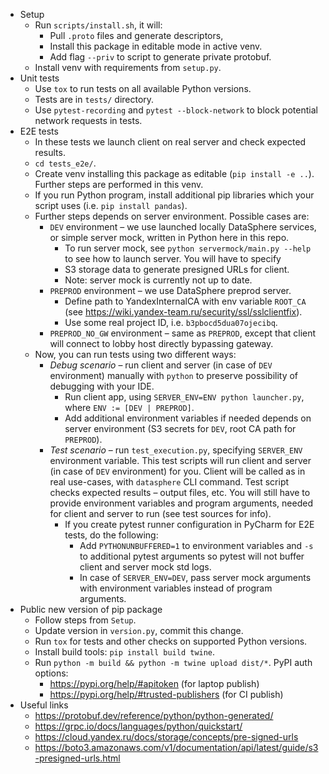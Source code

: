 - Setup
  - Run `scripts/install.sh`, it will:
    - Pull `.proto` files and generate descriptors,
    - Install this package in editable mode in active venv.
    - Add flag `--priv` to script to generate private protobuf. 
  - Install venv with requirements from `setup.py`.
- Unit tests
  - Use `tox` to run tests on all available Python versions. 
  - Tests are in `tests/` directory.
  - Use `pytest-recording` and `pytest --block-network` to block potential network requests in tests.
- E2E tests
  - In these tests we launch client on real server and check expected results.
  - `cd tests_e2e/`.
  - Create venv installing this package as editable (`pip install -e ..`). Further steps are performed in this venv.
  - If you run Python program, install additional pip libraries which your script uses (i.e. `pip install pandas`).
  - Further steps depends on server environment. Possible cases are:
    - `DEV` environment – we use launched locally DataSphere services, or simple server mock, written in Python here in 
      this repo.
      - To run server mock, see `python servermock/main.py --help` to see how to launch server. You will have to specify
      - S3 storage data to generate presigned URLs for client.
      - Note: server mock is currently not up to date.
    - `PREPROD` environment – we use DataSphere preprod server.
      - Define path to YandexInternalCA with env variable `ROOT_CA` (see https://wiki.yandex-team.ru/security/ssl/sslclientfix).
      - Use some real project ID, i.e. `b3pbocd5dua07ojecibq`.
    - `PREPROD_NO_GW` environment – same as `PREPROD`, except that client will connect to lobby host directly
      bypassing gateway.
  - Now, you can run tests using two different ways:
    - _Debug scenario_ – run client and server (in case of `DEV` environment) manually with `python` to preserve 
      possibility of debugging with your IDE.
      - Run client app, using `SERVER_ENV=ENV python launcher.py`, where `ENV := [DEV | PREPROD]`.
      - Add additional environment variables if needed depends on server environment 
        (S3 secrets for `DEV`, root CA path for `PREPROD`).
    -  _Test scenario_ – run `test_execution.py`, specifying `SERVER_ENV` environment variable. This test scripts will
      run client and server (in case of `DEV` environment) for you. Client will be called as in real use-cases, with
      `datasphere` CLI command. Test script checks expected results – output files, etc. You will still have to 
      provide environment variables and program arguments, needed for client and server to run 
      (see test sources for info).
        - If you create pytest runner configuration in PyCharm for E2E tests, do the following:
          - Add `PYTHONUNBUFFERED=1` to environment variables and `-s` to additional pytest arguments so pytest will not 
          buffer client and server mock std logs.
          - In case of `SERVER_ENV=DEV`, pass server mock arguments with environment variables instead of program 
          arguments.
- Public new version of pip package
  - Follow steps from `Setup`.
  - Update version in `version.py`, commit this change.
  - Run `tox` for tests and other checks on supported Python versions.
  - Install build tools: `pip install build twine`.
  - Run `python -m build && python -m twine upload dist/*`. PyPI auth options: 
    - https://pypi.org/help/#apitoken (for laptop publish)
    - https://pypi.org/help/#trusted-publishers (for CI publish)
- Useful links
  - https://protobuf.dev/reference/python/python-generated/
  - https://grpc.io/docs/languages/python/quickstart/
  - https://cloud.yandex.ru/docs/storage/concepts/pre-signed-urls
  - https://boto3.amazonaws.com/v1/documentation/api/latest/guide/s3-presigned-urls.html
